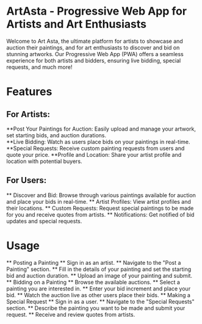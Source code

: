 # ArtAsta - Progressive Web App for Artists and Art Enthusiasts

Welcome to Art Asta, the ultimate platform for artists to showcase and auction their paintings, and for art enthusiasts to discover and bid on stunning artworks. Our Progressive Web App (PWA) offers a seamless experience for both artists and bidders, ensuring live bidding, special requests, and much more!

# Features

## For Artists:
**Post Your Paintings for Auction: Easily upload and manage your artwork, set starting bids, and auction durations.<br>
**Live Bidding: Watch as users place bids on your paintings in real-time.
**Special Requests: Receive custom painting requests from users and quote your price.
**Profile and Location: Share your artist profile and location with potential buyers.
## For Users:
** Discover and Bid: Browse through various paintings available for auction and place your bids in real-time.
** Artist Profiles: View artist profiles and their locations.
** Custom Requests: Request special paintings to be made for you and receive quotes from artists.
** Notifications: Get notified of bid updates and special requests.


# Usage

** Posting a Painting
** Sign in as an artist.
** Navigate to the "Post a Painting" section.
** Fill in the details of your painting and set the starting bid and auction duration.
** Upload an image of your painting and submit.
** Bidding on a Painting
** Browse the available auctions.
** Select a painting you are interested in.
** Enter your bid increment and place your bid.
** Watch the auction live as other users place their bids.
** Making a Special Request
** Sign in as a user.
** Navigate to the "Special Requests" section.
** Describe the painting you want to be made and submit your request.
** Receive and review quotes from artists.
